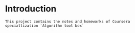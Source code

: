 # Introduction
    This project contains the notes and homeworks of Coursera speciallization `Algorithm tool box`